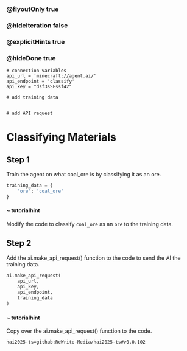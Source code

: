 ### @flyoutOnly true
### @hideIteration false
### @explicitHints true
### @hideDone true

```python-template
# connection variables
api_url = 'minecraft://agent.ai/'
api_endpoint = 'classify'
api_key = "dsf3sSFssf42"
 
# add training data
 
 
# add API request
```

# Classifying Materials

## Step 1
Train the agent on what coal_ore is by classifying it as an ore.

```python
training_data = {
    'ore': 'coal_ore'
}
```
#### ~ tutorialhint 
Modify the code to classify `coal_ore` as an `ore` to the training data.


## Step 2
Add the ai.make_api_request() function to the code to send the AI the training data.

```python
ai.make_api_request(
    api_url,
    api_key,
    api_endpoint,
    training_data
)
```

#### ~ tutorialhint 
Copy over the ai.make_api_request() function to the code.

```package
hai2025-ts=github:ReWrite-Media/hai2025-ts#v0.0.102
```
